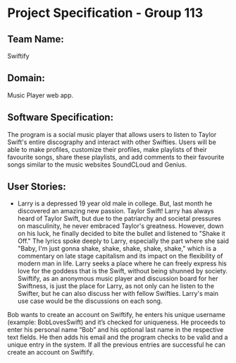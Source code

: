 # Project Specification - Group 113

## Team Name:
Swiftify

## Domain:
Music Player web app.

## Software Specification:
The program is a social music player that allows users to listen to Taylor Swift's entire discography and interact with
other Swifties. Users will be able to make profiles, customize their profiles, make playlists of their favourite songs, 
share these playlists, and add comments to their favourite songs similar to the music websites SoundCLoud and Genius.

## User Stories:

- Larry is a depressed 19 year old male in college. But, last month he discovered an amazing new passion. Taylor Swift! 
Larry has always heard of Taylor Swift, but due to the patriarchy and societal pressures on masculinity, he never
embraced Taylor's greatness. However, down on his luck, he finally decided to bite the bullet and listened to 
"Shake it Off." The lyrics spoke deeply to Larry, especially the part where she said "Baby, I'm just gonna shake, shake,
shake, shake, shake," which is a commentary on late stage capitalism and its impact on the flexibility of modern man in 
life. Larry seeks a place where he can freely express his love for the goddess that is the Swift, without being shunned
by society. Swiftify, as an anonymous music player and discussion board for her Swiftness, is just the place for Larry, 
as not only can he listen to the Swifter, but he can also discuss her with fellow Swifties. Larry's main use case would be
the discussions on each song.


Bob wants to create an account on Swiftify, he enters his unique username (example: BobLovesSwift) and it’s checked for uniqueness. He proceeds to enter his personal name “Bob” and his optional last name in the respective text fields. He then adds his email and the program checks to be valid and a unique entry in the system. If all the previous entries are successful he can create an account on Swiftify.




